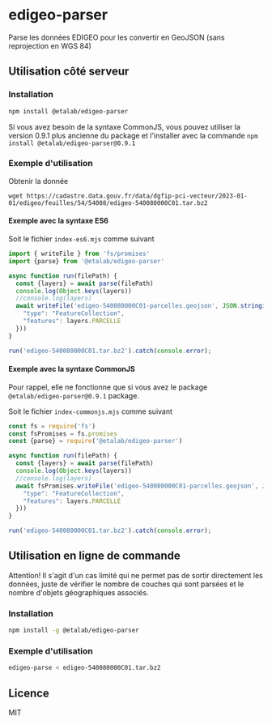 # edigeo-parser

Parse les données EDIGEO pour les convertir en GeoJSON (sans reprojection en WGS 84)

## Utilisation côté serveur

### Installation

```bash
npm install @etalab/edigeo-parser
```

Si vous avez besoin de la syntaxe CommonJS, vous pouvez utiliser la version 0.9.1 plus ancienne du package et l'installer avec la commande `npm install @etalab/edigeo-parser@0.9.1`

### Exemple d'utilisation

Obtenir la donnée

```
wget https://cadastre.data.gouv.fr/data/dgfip-pci-vecteur/2023-01-01/edigeo/feuilles/54/54008/edigeo-540080000C01.tar.bz2
```

#### Exemple avec la syntaxe ES6

Soit le fichier `index-es6.mjs` comme suivant

```js
import { writeFile } from 'fs/promises'
import {parse} from '@etalab/edigeo-parser'

async function run(filePath) {
  const {layers} = await parse(filePath)
  console.log(Object.keys(layers))
  //console.log(layers)
  await writeFile('edigeo-540080000C01-parcelles.geojson', JSON.stringify({
    "type": "FeatureCollection",
    "features": layers.PARCELLE
  }))
}

run('edigeo-540080000C01.tar.bz2').catch(console.error);
```


#### Exemple avec la syntaxe CommonJS

Pour rappel, elle ne fonctionne que si vous avez le package `@etalab/edigeo-parser@0.9.1` package.

Soit le fichier `index-commonjs.mjs` comme suivant

```js
const fs = require('fs')
const fsPromises = fs.promises
const {parse} = require('@etalab/edigeo-parser')

async function run(filePath) {
  const {layers} = await parse(filePath)
  console.log(Object.keys(layers))
  //console.log(layers)
  await fsPromises.writeFile('edigeo-540080000C01-parcelles.geojson', JSON.stringify({
    "type": "FeatureCollection",
    "features": layers.PARCELLE
  }))
}

run('edigeo-540080000C01.tar.bz2').catch(console.error);
```

## Utilisation en ligne de commande

Attention! Il s'agit d'un cas limité qui ne permet pas de sortir directement les données, juste de vérifier le nombre de couches qui sont parsées et le nombre d'objets géographiques associés.

### Installation

```bash
npm install -g @etalab/edigeo-parser
```

### Exemple d'utilisation

```bash
edigeo-parse < edigeo-540080000C01.tar.bz2
```

## Licence

MIT

